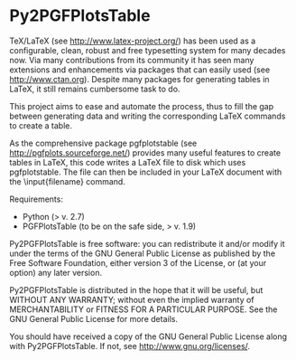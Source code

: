 Py2PGFPlotsTable
================

TeX/LaTeX (see http://www.latex-project.org/) has been used as a configurable, clean, robust and free typesetting system for many decades now. Via many contributions from its community it has seen many extensions and enhancements via packages that can easily used (see http://www.ctan.org). Despite many packages for generating tables in LaTeX, it still remains cumbersome task to do.

This project aims to ease and automate the process, thus to fill the gap between generating data and writing the corresponding LaTeX commands to create a table.

As the comprehensive package pgfplotstable (see http://pgfplots.sourceforge.net/) provides many useful features to create tables in LaTeX, this code writes a LaTeX file to disk which uses pgfplotstable. The file can then be included in your LaTeX document with the \input{filename} command.

Requirements:
 * Python (> v. 2.7)
 * PGFPlotsTable (to be on the safe side, > v. 1.9)


Py2PGFPlotsTable is free software: you can redistribute it and/or modify it under the terms of the GNU General Public License as published by the Free Software Foundation, either version 3 of the License, or (at your option) any later version.

Py2PGFPlotsTable is distributed in the hope that it will be useful, but WITHOUT ANY WARRANTY; without even the implied warranty of MERCHANTABILITY or FITNESS FOR A PARTICULAR PURPOSE. See the GNU General Public License for more details.

You should have received a copy of the GNU General Public License along with Py2PGFPlotsTable. If not, see <http://www.gnu.org/licenses/>.
